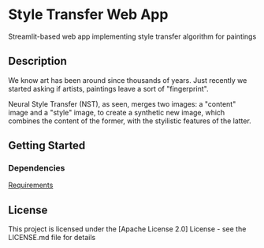 # Style Transfer Web App

Streamlit-based web app implementing style transfer algorithm for paintings

## Description

We know art has been around since thousands of years. Just recently we started asking if artists, paintings leave a sort of "fingerprint".

Neural Style Transfer (NST), as seen, merges two images: a "content" image and a "style" image, to create a synthetic new image, which combines the content of the former, with the styilistic features of the latter.

## Getting Started

### Dependencies

[Requirements](https://github.com/alessandrolamberti/style_transfer/blob/master/requirements.txt)

## License

This project is licensed under the [Apache License 2.0] License - see the LICENSE.md file for details

